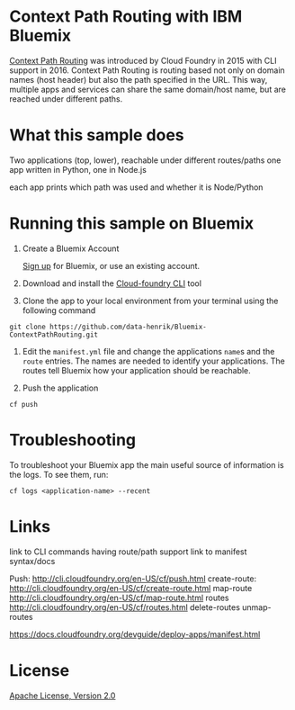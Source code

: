 # Context Path Routing with IBM Bluemix

[Context Path Routing](https://www.cloudfoundry.org/context-path-routing/) was introduced by Cloud Foundry in 2015 with CLI support in 2016. Context Path Routing is routing based not only on domain names (host header) but also the path specified in the URL. This way, multiple apps and services can share the same domain/host name, but are reached under different paths.


# What this sample does
Two applications (top, lower), reachable under different routes/paths
one app written in Python, one in Node.js   

each app prints which path was used and whether it is Node/Python


# Running this sample on Bluemix

1. Create a Bluemix Account

    [Sign up][bluemix_signup_url] for Bluemix, or use an existing account.

1. Download and install the [Cloud-foundry CLI][cloud_foundry_url] tool

1. Clone the app to your local environment from your terminal using the following command

  ```
  git clone https://github.com/data-henrik/Bluemix-ContextPathRouting.git
  ```

1. Edit the `manifest.yml` file and change the applications `name`s and the `route` entries. The names are needed to identify your applications. The routes tell Bluemix how your application should be reachable.
  

1. Push the application

  ```
  cf push
  ```


# Troubleshooting

To troubleshoot your Bluemix app the main useful source of information is the logs. To see them, run:

  ```
  cf logs <application-name> --recent
  ```
# Links

link to CLI commands having route/path support
link to manifest syntax/docs

Push: http://cli.cloudfoundry.org/en-US/cf/push.html
create-route: http://cli.cloudfoundry.org/en-US/cf/create-route.html
map-route http://cli.cloudfoundry.org/en-US/cf/map-route.html
routes http://cli.cloudfoundry.org/en-US/cf/routes.html
delete-routes
unmap-routes


https://docs.cloudfoundry.org/devguide/deploy-apps/manifest.html

# License

[Apache License, Version 2.0](LICENSE)


[cloud_foundry_url]: https://github.com/cloudfoundry/cli
[bluemix_signup_url]: https://console.ng.bluemix.net/
